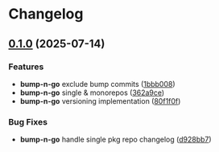 # Changelog

## [0.1.0](https://github.com/dreamorosi/ship-it-cli/compare/5217621f91ec071bf6acf073ffe54324bd41c218...v0.1.0) (2025-07-14)

### Features

- **bump-n-go** exclude bump commits ([1bbb008](https://github.com/dreamorosi/ship-it-cli/commit/1bbb008615ae9a1c7dc623c44963b151bca72adc))
- **bump-n-go** single & monorepos ([362a9ce](https://github.com/dreamorosi/ship-it-cli/commit/362a9ce9c8e070ef4f1770e34353746d4ef742b4))
- **bump-n-go** versioning implementation ([80f1f0f](https://github.com/dreamorosi/ship-it-cli/commit/80f1f0f62095494acb891e831cc176567fc17f4a))

### Bug Fixes

- **bump-n-go** handle single pkg repo changelog ([d928bb7](https://github.com/dreamorosi/ship-it-cli/commit/d928bb746c78a5ebfba3a42bc2ea1ce83d3ded14))


